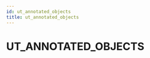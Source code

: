 ```yaml
---
id: ut_annotated_objects
title: ut_annotated_objects
---
```


# UT_ANNOTATED_OBJECTS


















 
